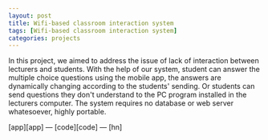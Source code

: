 ```yaml
---
layout: post
title: Wifi-based classroom interaction system
tags: [Wifi-based classroom interaction system]
categories: projects
---
```

In this project, we aimed to address the issue of lack of interaction between lecturers and students. With the help of our system, student can answer the multiple choice questions using the mobile app, the answers are dynamically changing according to the students' sending. Or students can send questions they don't understand to the PC program installed in the lecturers computer. The system requires no database or web server whatesoever, highly portable.

[app][app] &mdash; [code][code] &mdash; [hn]
